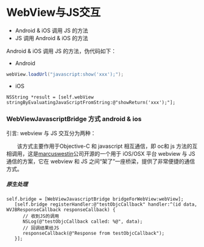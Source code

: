# WebView与JS交互
* Android & iOS 调用 JS 的方法
* JS 调用 Android & iOS 的方法

Android & iOS 调用 JS 的方法，伪代码如下：
* Android

```java
webView.loadUrl("javascript:show('xxx');");

```

* iOS

```objc
NSString *result = [self.webView stringByEvaluatingJavaScriptFromString:@"showReturn('xxx');"];
```



### WebViewJavascriptBridge 方式 android & ios

引言:
webview 与 JS 交互分为两种：

&emsp;&emsp;该方式主要作用于Objective-C 和 javascript 相互通信，即 oc和 js 方法的互相调用，这是[marcuswestin](https://github.com/marcuswestin)公司开源的一个用于 iOS/OSX 平台 webview 与 JS 通信的方案，它在 webview 和 JS 之间“架了”一座桥梁，提供了非常便捷的通信方式。  

##### 原生处理

```objc
self.bridge = [WebViewJavascriptBridge bridgeForWebView:webView];
   [self.bridge registerHandler:@"testObjcCallback" handler:^(id data, WVJBResponseCallback responseCallback) {
      // 收到JS的调用
      NSLog(@"testObjcCallback called: %@", data);
      // 回调结果给JS
      responseCallback(@"Response from testObjcCallback");
   }];
```



